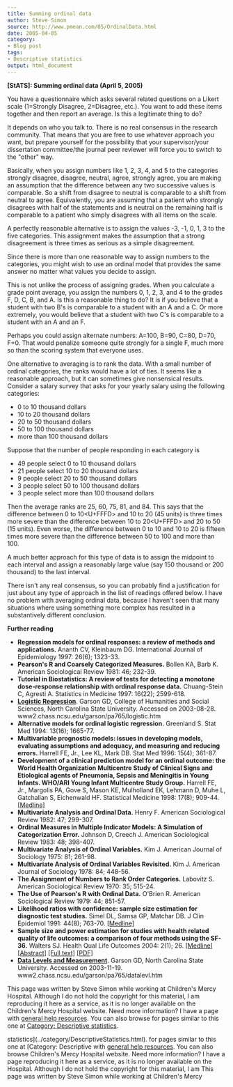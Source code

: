 ```yaml
---
title: Summing ordinal data
author: Steve Simon
source: http://www.pmean.com/05/OrdinalData.html
date: 2005-04-05
category:
- Blog post
tags:
- Descriptive statistics
output: html_document
---
```

**[StATS]: Summing ordinal data (April 5, 2005)**

You have a questionnaire which asks several related questions on a
Likert scale (1=Strongly Disagree, 2=Disagree, etc.). You want to add
these items together and then report an average. Is this a legitimate
thing to do?

It depends on who you talk to. There is no real consensus in the
research community. That means that you are free to use whatever
approach you want, but prepare yourself for the possibility that your
supervisor/your dissertation committee/the journal peer reviewer will
force you to switch to the \"other\" way.

Basically, when you assign numbers like 1, 2, 3, 4, and 5 to the
categories strongly disagree, disagree, neutral, agree, strongly agree,
you are making an assumption that the difference between any two
successive values is comparable. So a shift from disagree to neutral is
comparable to a shift from neutral to agree. Equivalently, you are
assuming that a patient who strongly disagrees with half of the
statements and is neutral on the remaining half is comparable to a
patient who simply disagrees with all items on the scale.

A perfectly reasonable alternative is to assign the values -3, -1, 0, 1,
3 to the five categories. This assignment makes the assumption that a
strong disagreement is three times as serious as a simple disagreement.

Since there is more than one reasonable way to assign numbers to the
categories, you might wish to use an ordinal model that provides the
same answer no matter what values you decide to assign.

This is not unlike the process of assigning grades. When you calculate a
grade point average, you assign the numbers 0, 1, 2, 3, and 4 to the
grades F, D, C, B, and A. Is this a reasonable thing to do? It is if you
believe that a student with two B\'s is comparable to a student with an
A and a C. Or more extremely, you would believe that a student with two
C\'s is comparable to a student with an A and an F.

Perhaps you could assign alternate numbers: A=100, B=90, C=80, D=70,
F=0. That would penalize someone quite strongly for a single F, much
more so than the scoring system that everyone uses.

One alternative to averaging is to rank the data. With a small number of
ordinal categories, the ranks would have a lot of ties. It seems like a
reasonable approach, but it can sometimes give nonsensical results.
Consider a salary survey that asks for your yearly salary using the
following categories:

-   0 to 10 thousand dollars
-   10 to 20 thousand dollars
-   20 to 50 thousand dollars
-   50 to 100 thousand dollars
-   more than 100 thousand dollars

Suppose that the number of people responding in each category is

-   49 people select 0 to 10 thousand dollars
-   21 people select 10 to 20 thousand dollars
-   9 people select 20 to 50 thousand dollars
-   3 people select 50 to 100 thousand dollars
-   3 people select more than 100 thousand dollars

Then the average ranks are 25, 60, 75, 81, and 84. This says that the
difference between 0 to 10<U+FFFD> and 10 to 20 (45 units) is three times more
severe than the difference between 10 to 20<U+FFFD> and 20 to 50 (15 units).
Even worse, the difference between 0 to 10 and 10 to 20 is fifteen times
more severe than the difference between 50 to 100 and more than 100.

A much better approach for this type of data is to assign the midpoint
to each interval and assign a reasonably large value (say 150 thousand
or 200 thousand) to the last interval.

There isn\'t any real consensus, so you can probably find a
justification for just about any type of approach in the list of
readings offered below. I have no problem with averaging ordinal data,
because I haven\'t seen that many situations where using something more
complex has resulted in a substantively different conclusion.

**Further reading**

-   **Regression models for ordinal responses: a review of methods and
    applications.** Ananth CV, Kleinbaum DG. International Journal of
    Epidemiology 1997: 26(6); 1323-33.
-   **Pearson\'s R and Coarsely Categorized Measures.** Bollen KA, Barb
    K. American Sociological Review 1981: 46; 232-39.
-   **Tutorial in Biostatistics: A review of tests for detecting a
    monotone dose-response relationship with ordinal response data.**
    Chuang-Stein C, Agresti A. Statistics in Medicine 1997: 16(22);
    2599-618.
-   **[Logistic
    Regression](http://www2.chass.ncsu.edu/garson/pa765/logistic.htm%20)**.
    Garson GD, College of Humanities and Social Sciences, North Carolina
    State University. Accessed on 2003-08-28.
    www2.chass.ncsu.edu/garson/pa765/logistic.htm
-   **Alternative models for ordinal logistic regression.** Greenland S.
    Stat Med 1994: 13(16); 1665-77.
-   **Multivariable prognostic models: issues in developing models,
    evaluating assumptions and adequacy, and measuring and reducing
    errors.** Harrell FE, Jr., Lee KL, Mark DB. Stat Med 1996: 15(4);
    361-87.
-   **Development of a clinical prediction model for an ordinal outcome:
    the World Health Organization Multicentre Study of Clinical Signs
    and Etiological agents of Pneumonia, Sepsis and Meningitis in Young
    Infants. WHO/ARI Young Infant Multicentre Study Group.** Harrell FE,
    Jr., Margolis PA, Gove S, Mason KE, Mulholland EK, Lehmann D, Muhe
    L, Gatchalian S, Eichenwald HF. Statistical Medicine 1998: 17(8);
    909-44.
    [\[Medline\]](http://www.ncbi.nlm.nih.gov/entrez/query.fcgi?cmd=Retrieve&db=PubMed&list_uids=9595619&dopt=Abstract)
-   **Multivariate Analysis and Ordinal Data.** Henry F. American
    Sociological Review 1982: 47; 299-307.
-   **Ordinal Measures in Multiple Indicator Models: A Simulation of
    Categorization Error.** Johnson D, Creech J. American Sociological
    Review 1983: 48; 398-407.
-   **Multivariate Analysis of Ordinal Variables.** Kim J. American
    Journal of Sociology 1975: 81; 261-98.
-   **Multivariate Analysis of Ordinal Variables Revisited.** Kim J.
    American Journal of Sociology 1978: 84; 448-56.
-   **The Assignment of Numbers to Rank Order Categories.** Labovitz S.
    American Sociological Review 1970: 35; 515-24.
-   **The Use of Pearson\'s R with Ordinal Data.** O\'Brien R. American
    Sociological Review 1979: 44; 851-57.
-   **Likelihood ratios with confidence: sample size estimation for
    diagnostic test studies.** Simel DL, Samsa GP, Matchar DB. J Clin
    Epidemiol 1991: 44(8); 763-70.
    [\[Medline\]](http://www.ncbi.nlm.nih.gov/entrez/query.fcgi?cmd=Retrieve&db=PubMed&list_uids=1941027&dopt=Abstract)
-   **Sample size and power estimation for studies with health related
    quality of life outcomes: a comparison of four methods using the
    SF-36.** Walters SJ. Health Qual Life Outcomes 2004: 2(1); 26.
    [\[Medline\]](http://www.ncbi.nlm.nih.gov/entrez/query.fcgi?cmd=Retrieve&db=PubMed&list_uids=15161494&dopt=Abstract)
    [\[Abstract\]](http://www.hqlo.com/content/2/1/26/abstract) [\[Full
    text\]](http://www.hqlo.com/content/2/1/26)
    [\[PDF\]](http://www.hqlo.com/content/pdf/1477-7525-2-26.pdf)
-   **[Data Levels and
    Measurement](http://www2.chass.ncsu.edu/garson/pa765/datalevl.htm%20)**.
    Garson GD, North Carolina State University. Accessed on 2003-11-19.
    www2.chass.ncsu.edu/garson/pa765/datalevl.htm

This page was written by Steve Simon while working at Children\'s Mercy
Hospital. Although I do not hold the copyright for this material, I am
reproducing it here as a service, as it is no longer available on the
Children\'s Mercy Hospital website. Need more information? I have a page
with [general help resources](../GeneralHelp.html). You can also browse
for pages similar to this one at [Category: Descriptive
statistics](../category/DescriptiveStatistics.html).
<!---More--->
statistics](../category/DescriptiveStatistics.html).
for pages similar to this one at [Category: Descriptive
with [general help resources](../GeneralHelp.html). You can also browse
Children\'s Mercy Hospital website. Need more information? I have a page
reproducing it here as a service, as it is no longer available on the
Hospital. Although I do not hold the copyright for this material, I am
This page was written by Steve Simon while working at Children\'s Mercy

<!---Do not use
**[StATS]: Summing ordinal data (April 5, 2005)**
This page was written by Steve Simon while working at Children\'s Mercy
Hospital. Although I do not hold the copyright for this material, I am
reproducing it here as a service, as it is no longer available on the
Children\'s Mercy Hospital website. Need more information? I have a page
with [general help resources](../GeneralHelp.html). You can also browse
for pages similar to this one at [Category: Descriptive
statistics](../category/DescriptiveStatistics.html).
--->

